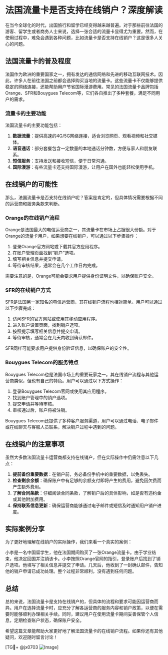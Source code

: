 # 法国流量卡是否支持在线销户？深度解读

在当今全球化的时代，出国旅行和留学已经变得越来越普遍。对于那些前往法国的游客、留学生或者商务人士来说，选择一张合适的流量卡显得尤为重要。然而，在使用过程中，难免会遇到各种问题，比如流量卡是否支持在线销户？这是很多人关心的问题。

## 法国流量卡的普及程度

法国作为欧洲的重要国家之一，拥有发达的通信网络和先进的移动互联网技术。因此，许多人在前往法国之前都会选择购买当地的流量卡。这些流量卡不仅能够提供稳定的网络连接，还能帮助用户节省国际漫游费用。常见的法国流量卡品牌包括Orange、SFR和Bouygues Telecom等，它们各自推出了多种套餐，满足不同用户的需求。

### 流量卡的主要功能

法国流量卡的主要功能包括：

1. **数据流量**：提供高速的4G/5G网络连接，适合浏览网页、观看视频和社交媒体。
2. **语音通话**：部分套餐包含一定数量的本地通话分钟数，方便与家人和朋友联系。
3. **短信服务**：支持发送和接收短信，便于日常沟通。
4. **国际漫游**：有些流量卡还支持国际漫游，让用户在国外也能轻松使用手机。

## 在线销户的可能性

那么，法国流量卡是否支持在线销户呢？答案是肯定的，但具体情况需要根据不同的运营商和服务条款来判断。

### Orange的在线销户流程

Orange是法国最大的电信运营商之一，其流量卡在市场上占据很大份额。对于Orange的流量卡用户，如果想要在线销户，可以通过以下步骤操作：

1. 登录Orange官方网站或下载其官方应用程序。
2. 在账户管理页面找到“销户”选项。
3. 填写相关信息并提交申请。
4. 等待审核结果，通常会在几个工作日内完成。

需要注意的是，Orange可能会要求用户提供身份证明文件，以确保账户安全。

### SFR的在线销户方式

SFR是法国另一家知名的电信运营商，其在线销户流程也相对简单。用户可以通过以下步骤完成：

1. 访问SFR的官方网站或使用其移动应用程序。
2. 进入账户设置页面，找到销户选项。
3. 按照提示填写相关信息并提交申请。
4. 等待审核，通常会在几天内收到确认邮件。

SFR同样可能要求用户提供身份验证信息，以确保账户的安全性。

### Bouygues Telecom的服务特点

Bouygues Telecom也是法国市场上的重要玩家之一。其在线销户流程与其他运营商类似，但也有自己的特色。用户可以通过以下方式操作：

1. 登录Bouygues Telecom官网或使用其应用程序。
2. 找到账户管理中的销户选项。
3. 提交申请并等待审核。
4. 审核通过后，账户将被注销。

Bouygues Telecom还提供了多种客户服务渠道，用户可以通过电话、电子邮件或在线聊天与客服人员联系，解决销户过程中遇到的问题。

## 在线销户的注意事项

虽然大多数法国流量卡运营商都支持在线销户，但在实际操作中仍需注意以下几点：

1. **提前备份重要数据**：在销户前，务必备份手机中的重要数据，以免丢失。
2. **检查剩余余额**：确保账户中有足够的余额支付即将产生的费用，避免因欠费而产生额外费用。
3. **了解合同条款**：仔细阅读合同条款，了解销户后的具体影响，如是否有违约金或其他附加费用。
4. **保持联系信息更新**：确保运营商能够通过电子邮件或短信及时通知用户销户进度。

## 实际案例分享

为了更好地理解在线销户的实际操作，我们来看一个真实的案例：

小李是一名中国留学生，他在法国期间购买了一张Orange流量卡。由于学业结束，他决定回国并注销该卡。小李按照Orange官网的指引，登录账户后找到了销户选项。他填写了相关信息并提交了申请。几天后，他收到了一封确认邮件，告知他的销户申请已成功处理。整个过程非常顺利，没有遇到任何问题。

## 总结

总的来说，法国流量卡是支持在线销户的，但具体的流程和要求可能因运营商而异。用户在选择流量卡时，应充分了解各运营商的服务内容和销户政策，以便在需要时能够顺利办理相关手续。同时，建议用户在使用流量卡期间妥善保管个人信息，定期检查账户状态，确保账户安全。

希望这篇文章能帮助大家更好地了解法国流量卡的在线销户流程。如果你还有其他疑问，欢迎随时留言讨论！

[TG💪+ @jx0703 ![Image](https://github.com/user-attachments/assets/dbca1d08-cadb-493c-b0ec-ad6f7a83f270)]